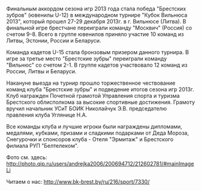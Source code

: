 Финальным аккордом сезона игр 2013 года стала победа "Брестских зубров" (ювенилы U-12) в международном турнире "Кубок Вильнюса 2013", который прошел 27-29 декабря 2013г. в г. Вильнюсе (Литва). В финальной игре брестчане переиграли команду "Москвич" (Россия) со счетом 9-8. Всего в группе ювенилов приняло участие 10 команд из Литвы, Эстонии, России и Беларуси.

Команда кадетов U-15 стала бронзовым призером данного турнира. В игре за третье место "Брестские зубры" переиграли команду "Вильнюс" со счетом 2-1. В группе кадетов участвовало 12 команд из России, Литвы и Беларуси.

Накануне выезда на турнир прошло торжественное чествование команд клуба "Брестские зубры" и подведение итогов сезона игр 2013г. Клуб награжден Почетной грамотой Управления спорта и туризма Брестского облисполкома за высокие спортивные достижения. Грамоту вручил начальник УСиТ БОИК Николайчук Э.В. председателю правления клуба Углянице Н.А.

Все команды клуба и лучшие игроки были награждены дипломами, медалями, кубками, призами и сладкими подарками от Деда Мороза, Снегурочки и спонсоров клуба - Отеля "Эрмитаж" и Брестского филиала РУП "Белтелеком".

Фото см. здесь: http://photo.qip.ru/users/andrejka2006/200694712/212602781/#mainImageLi

Читаем о нас: http://www.bk-brest.by/ru/216/sport/7330/